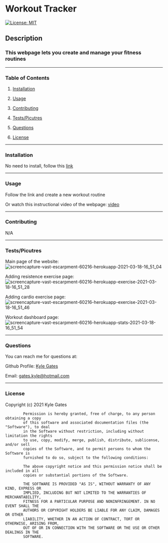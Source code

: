 # Workout Tracker


[![License: MIT](https://img.shields.io/badge/License-MIT-yellow.svg)](https://opensource.org/licenses/MIT)


## Description


### This webpage lets you create and manage your fitness routines

____________________________________________

### Table of Contents

1. [Installation](#installation)

2. [Usage](#usage)

3. [Contributing](#contributing)

4. [Tests/Picutres](#tests/picutres)

5. [Questions](#questions)

6. [License](#license)

____________________________________________

### Installation
 
No need to install, follow this <a href ="https://vast-escarpment-60216.herokuapp.com/?id=6053e5da3b46db0015733c2d">link</a> <br>
 
____________________________________________

### Usage
 
Follow the link and create a new workout routine <br>

Or watch this instructional video of the webpage: <a href="https://drive.google.com/file/d/1Qiz8BKYgAPH7GB1Ge3loFKpq6TomzNTG/view?usp=sharing">video</a>

____________________________________________
 
### Contributing
 
N/A <br>

____________________________________________
 
### Tests/Picutres
 
Main page of the website: ![screencapture-vast-escarpment-60216-herokuapp-2021-03-18-16_51_04](https://user-images.githubusercontent.com/70537665/111712197-5f9b5d00-880a-11eb-8271-ad4266ad0ded.png) <br>

Adding resistence exercise page: ![screencapture-vast-escarpment-60216-herokuapp-exercise-2021-03-18-16_51_28](https://user-images.githubusercontent.com/70537665/111712274-85286680-880a-11eb-8a93-0c8bb9e28b20.png) <br>

Adding cardio exercise page: 
![screencapture-vast-escarpment-60216-herokuapp-exercise-2021-03-18-16_51_46](https://user-images.githubusercontent.com/70537665/111712321-9ec9ae00-880a-11eb-9cb3-2e38232a0c31.png) <br>

Workout dashboard page: 
![screencapture-vast-escarpment-60216-herokuapp-stats-2021-03-18-16_51_54](https://user-images.githubusercontent.com/70537665/111712345-adb06080-880a-11eb-87be-0dd3e99ef51e.png)

____________________________________________
 
### Questions

You can reach me for questions at:
 
Github Profile: <a href="https://github.com/gateskyle">Kyle Gates</a>

Email: gates.kyle@hotmail.com
____________________________________________
 
### License
 
Copyright (c) 2021 Kyle Gates
        
            Permission is hereby granted, free of charge, to any person obtaining a copy
            of this software and associated documentation files (the "Software"), to deal
            in the Software without restriction, including without limitation the rights
            to use, copy, modify, merge, publish, distribute, sublicense, and/or sell
            copies of the Software, and to permit persons to whom the Software is
            furnished to do so, subject to the following conditions:
        
            The above copyright notice and this permission notice shall be included in all
            copies or substantial portions of the Software.
        
            THE SOFTWARE IS PROVIDED "AS IS", WITHOUT WARRANTY OF ANY KIND, EXPRESS OR
            IMPLIED, INCLUDING BUT NOT LIMITED TO THE WARRANTIES OF MERCHANTABILITY,
            FITNESS FOR A PARTICULAR PURPOSE AND NONINFRINGEMENT. IN NO EVENT SHALL THE
            AUTHORS OR COPYRIGHT HOLDERS BE LIABLE FOR ANY CLAIM, DAMAGES OR OTHER
            LIABILITY, WHETHER IN AN ACTION OF CONTRACT, TORT OR OTHERWISE, ARISING FROM,
            OUT OF OR IN CONNECTION WITH THE SOFTWARE OR THE USE OR OTHER DEALINGS IN THE
            SOFTWARE.